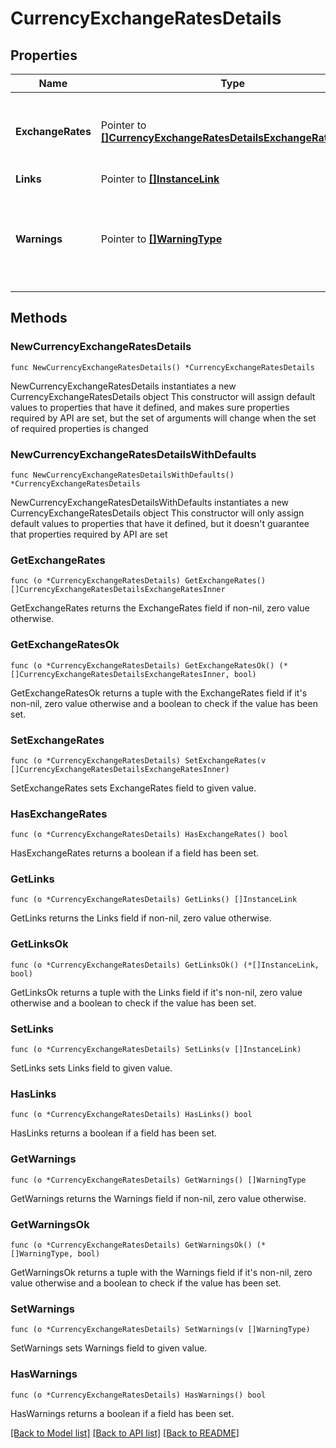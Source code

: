 # CurrencyExchangeRatesDetails

## Properties

Name | Type | Description | Notes
------------ | ------------- | ------------- | -------------
**ExchangeRates** | Pointer to [**[]CurrencyExchangeRatesDetailsExchangeRatesInner**](CurrencyExchangeRatesDetailsExchangeRatesInner.md) | List of currency codes with their exchange rates. | [optional] 
**Links** | Pointer to [**[]InstanceLink**](InstanceLink.md) |  | [optional] 
**Warnings** | Pointer to [**[]WarningType**](WarningType.md) | Used in conjunction with the Success element to define a business error. | [optional] 

## Methods

### NewCurrencyExchangeRatesDetails

`func NewCurrencyExchangeRatesDetails() *CurrencyExchangeRatesDetails`

NewCurrencyExchangeRatesDetails instantiates a new CurrencyExchangeRatesDetails object
This constructor will assign default values to properties that have it defined,
and makes sure properties required by API are set, but the set of arguments
will change when the set of required properties is changed

### NewCurrencyExchangeRatesDetailsWithDefaults

`func NewCurrencyExchangeRatesDetailsWithDefaults() *CurrencyExchangeRatesDetails`

NewCurrencyExchangeRatesDetailsWithDefaults instantiates a new CurrencyExchangeRatesDetails object
This constructor will only assign default values to properties that have it defined,
but it doesn't guarantee that properties required by API are set

### GetExchangeRates

`func (o *CurrencyExchangeRatesDetails) GetExchangeRates() []CurrencyExchangeRatesDetailsExchangeRatesInner`

GetExchangeRates returns the ExchangeRates field if non-nil, zero value otherwise.

### GetExchangeRatesOk

`func (o *CurrencyExchangeRatesDetails) GetExchangeRatesOk() (*[]CurrencyExchangeRatesDetailsExchangeRatesInner, bool)`

GetExchangeRatesOk returns a tuple with the ExchangeRates field if it's non-nil, zero value otherwise
and a boolean to check if the value has been set.

### SetExchangeRates

`func (o *CurrencyExchangeRatesDetails) SetExchangeRates(v []CurrencyExchangeRatesDetailsExchangeRatesInner)`

SetExchangeRates sets ExchangeRates field to given value.

### HasExchangeRates

`func (o *CurrencyExchangeRatesDetails) HasExchangeRates() bool`

HasExchangeRates returns a boolean if a field has been set.

### GetLinks

`func (o *CurrencyExchangeRatesDetails) GetLinks() []InstanceLink`

GetLinks returns the Links field if non-nil, zero value otherwise.

### GetLinksOk

`func (o *CurrencyExchangeRatesDetails) GetLinksOk() (*[]InstanceLink, bool)`

GetLinksOk returns a tuple with the Links field if it's non-nil, zero value otherwise
and a boolean to check if the value has been set.

### SetLinks

`func (o *CurrencyExchangeRatesDetails) SetLinks(v []InstanceLink)`

SetLinks sets Links field to given value.

### HasLinks

`func (o *CurrencyExchangeRatesDetails) HasLinks() bool`

HasLinks returns a boolean if a field has been set.

### GetWarnings

`func (o *CurrencyExchangeRatesDetails) GetWarnings() []WarningType`

GetWarnings returns the Warnings field if non-nil, zero value otherwise.

### GetWarningsOk

`func (o *CurrencyExchangeRatesDetails) GetWarningsOk() (*[]WarningType, bool)`

GetWarningsOk returns a tuple with the Warnings field if it's non-nil, zero value otherwise
and a boolean to check if the value has been set.

### SetWarnings

`func (o *CurrencyExchangeRatesDetails) SetWarnings(v []WarningType)`

SetWarnings sets Warnings field to given value.

### HasWarnings

`func (o *CurrencyExchangeRatesDetails) HasWarnings() bool`

HasWarnings returns a boolean if a field has been set.


[[Back to Model list]](../README.md#documentation-for-models) [[Back to API list]](../README.md#documentation-for-api-endpoints) [[Back to README]](../README.md)


